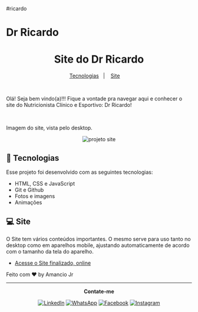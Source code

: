 #ricardo

# Dr Ricardo

<h1 align="center"> Site do Dr Ricardo </h1>

<p align="center">
  <a href="#-tecnologias">Tecnologias</a>&nbsp;&nbsp;&nbsp;|&nbsp;&nbsp;&nbsp;
  <a href="#-site">Site</a>&nbsp;&nbsp;&nbsp;&nbsp;&nbsp;&nbsp;
 </p>

<br>

<p> Olá! Seja bem vindo(a)!!! Fique a vontade pra navegar aqui e conhecer o site do Nutricionista Clínico e Esportivo: Dr Ricardo!</p>
<br>
<p>Imagem do site, vista pelo desktop.</p>
<p align="center">

  <img alt="projeto site" src="https://github.com/user-attachments/assets/8399ed8e-cc76-4007-9ef5-4747345f6c57">
  
</p>

## 🚀 Tecnologias

Esse projeto foi desenvolvido com as seguintes tecnologias:

- HTML, CSS e JavaScript
- Git e Github
- Fotos e imagens
- Animações

## 💻 Site 

O Site tem vários conteúdos importantes. O mesmo serve para uso tanto no desktop como em aparelhos mobile, ajustando automaticamente de acordo com o tamanho da tela do aparelho.

- [Acesse o Site finalizado, online](https://ricardojuniornutri.com.br/)

Feito com ♥ by Amancio Jr

---
<p align="center">
  <b>Contate-me</b>
</p>
<p align="center">
  <a href="https://www.linkedin.com/in/jr-am%C3%A2ncio-66b6312a6/" title="LinkedIn">
  <img src="https://img.shields.io/badge/-Linkedin-0e76a8?style=flat-square&logo=Linkedin&logoColor=white&link=LINK-DO-SEU-LINKEDIN" alt="LinkedIn"/></a>
  <a href="https://wa.me/5581996174799" title="WhatsApp">
  <img src="https://img.shields.io/badge/-WhatsApp-25d366?style=flat-square&labelColor=25d366&logo=whatsapp&logoColor=white&link=API-DO-SEU-WHATSAPP" alt="WhatsApp"/></a>
  <a href="https://www.facebook.com/?locale=pt_BR" title="Facebook">
  <img src="https://img.shields.io/badge/-Facebook-3b5998?style=flat-square&labelColor=3b5998&logo=facebook&logoColor=white&link=LINK-DO-SEU-FACEBOOK" alt="Facebook"/></a>
  <a href="https://instagram.com/junior.amancio" title="Instagram">
  <img src="https://img.shields.io/badge/-Instagram-DF0174?style=flat-square&labelColor=DF0174&logo=instagram&logoColor=white&link=LINK-DO-SEU-INSTAGRAM" alt="Instagram"/></a>
</p>

